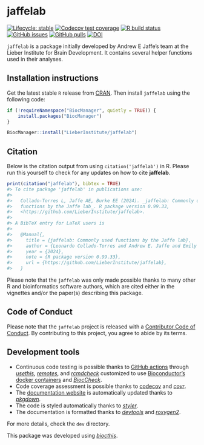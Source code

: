 
<!-- README.md is generated from README.Rmd. Please edit that file -->

# jaffelab

<!-- badges: start -->

[![Lifecycle:
stable](https://img.shields.io/badge/lifecycle-stable-brightgreen.svg)](https://lifecycle.r-lib.org/articles/stages.html#stable)
[![Codecov test
coverage](https://codecov.io/gh/LieberInstitute/jaffelab/branch/devel/graph/badge.svg)](https://codecov.io/gh/LieberInstitute/jaffelab?branch=devel)
[![R build
status](https://github.com/LieberInstitute/jaffelab/workflows/R-CMD-check-bioc/badge.svg)](https://github.com/LieberInstitute/jaffelab/actions)
[![GitHub
issues](https://img.shields.io/github/issues/LieberInstitute/jaffelab)](https://github.com/LieberInstitute/jaffelab/issues)
[![GitHub
pulls](https://img.shields.io/github/issues-pr/LieberInstitute/jaffelab)](https://github.com/LieberInstitute/jaffelab/pulls)
[![DOI](https://zenodo.org/badge/70074284.svg)](https://zenodo.org/badge/latestdoi/70074284)
<!-- badges: end -->

`jaffelab` is a package initially developed by Andrew E Jaffe’s team at
the Lieber Institute for Brain Development. It contains several helper
functions used in their analyses.

## Installation instructions

Get the latest stable `R` release from
[CRAN](http://cran.r-project.org/). Then install `jaffelab` using the
following code:

``` r
if (!requireNamespace("BiocManager", quietly = TRUE)) {
    install.packages("BiocManager")
}

BiocManager::install("LieberInstitute/jaffelab")
```

## Citation

Below is the citation output from using `citation('jaffelab')` in R.
Please run this yourself to check for any updates on how to cite
**jaffelab**.

``` r
print(citation("jaffelab"), bibtex = TRUE)
#> To cite package 'jaffelab' in publications use:
#> 
#>   Collado-Torres L, Jaffe AE, Burke EE (2024). _jaffelab: Commonly used
#>   functions by the Jaffe lab_. R package version 0.99.33,
#>   <https://github.com/LieberInstitute/jaffelab>.
#> 
#> A BibTeX entry for LaTeX users is
#> 
#>   @Manual{,
#>     title = {jaffelab: Commonly used functions by the Jaffe lab},
#>     author = {Leonardo Collado-Torres and Andrew E. Jaffe and Emily E. Burke},
#>     year = {2024},
#>     note = {R package version 0.99.33},
#>     url = {https://github.com/LieberInstitute/jaffelab},
#>   }
```

Please note that the `jaffelab` was only made possible thanks to many
other R and bioinformatics software authors, which are cited either in
the vignettes and/or the paper(s) describing this package.

## Code of Conduct

Please note that the `jaffelab` project is released with a [Contributor
Code of Conduct](http://bioconductor.org/about/code-of-conduct/). By
contributing to this project, you agree to abide by its terms.

## Development tools

- Continuous code testing is possible thanks to [GitHub
  actions](https://www.tidyverse.org/blog/2020/04/usethis-1-6-0/)
  through *[usethis](https://CRAN.R-project.org/package=usethis)*,
  *[remotes](https://CRAN.R-project.org/package=remotes)*, and
  *[rcmdcheck](https://CRAN.R-project.org/package=rcmdcheck)* customized
  to use [Bioconductor’s docker
  containers](https://www.bioconductor.org/help/docker/) and
  *[BiocCheck](https://bioconductor.org/packages/3.18/BiocCheck)*.
- Code coverage assessment is possible thanks to
  [codecov](https://codecov.io/gh) and
  *[covr](https://CRAN.R-project.org/package=covr)*.
- The [documentation website](http://LieberInstitute.github.io/jaffelab)
  is automatically updated thanks to
  *[pkgdown](https://CRAN.R-project.org/package=pkgdown)*.
- The code is styled automatically thanks to
  *[styler](https://CRAN.R-project.org/package=styler)*.
- The documentation is formatted thanks to
  *[devtools](https://CRAN.R-project.org/package=devtools)* and
  *[roxygen2](https://CRAN.R-project.org/package=roxygen2)*.

For more details, check the `dev` directory.

This package was developed using
*[biocthis](https://bioconductor.org/packages/3.18/biocthis)*.
